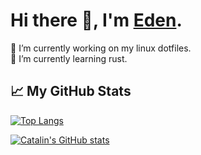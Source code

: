 # Hi there 👋, I'm [Eden](https://EdenQwQ.github.io).

<!--
**EdenQwQ/EdenQwQ** is a ✨ _special_ ✨ repository because its `README.md` (this file) appears on your GitHub profile.

Here are some ideas to get you started:

- 🔭 I’m currently working on ...
- 🌱 I’m currently learning ...
- 👯 I’m looking to collaborate on ...
- 🤔 I’m looking for help with ...
- 💬 Ask me about ...
- 📫 How to reach me: ...
- 😄 Pronouns: ...
- ⚡ Fun fact: ...
-->
🔭 I’m currently working on my linux dotfiles.  
🌱 I’m currently learning rust.

## 📈 My GitHub Stats

[![Top Langs](https://github-readme-stats.vercel.app/api/top-langs/?username=EdenQwQ&hide=javascript,html,css&theme=gruvbox)](https://github.com/anuraghazra/github-readme-stats)

[![Catalin's GitHub stats](https://github-readme-stats.vercel.app/api?username=EdenQwQ&theme=gruvbox)](https://github.com/anuraghazra/github-readme-stats)
